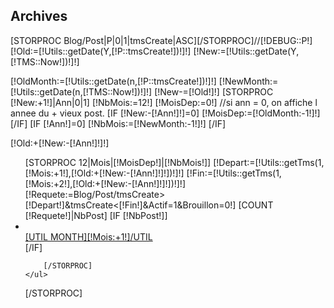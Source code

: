 <h2>Archives</h2>
[STORPROC Blog/Post|P|0|1|tmsCreate|ASC][/STORPROC]//[!DEBUG::P!]
[!Old:=[!Utils::getDate(Y,[!P::tmsCreate!])!]!]
[!New:=[!Utils::getDate(Y,[!TMS::Now!])!]!]

[!OldMonth:=[!Utils::getDate(n,[!P::tmsCreate!])!]!]
[!NewMonth:=[!Utils::getDate(n,[!TMS::Now!])!]!]
[!New-=[!Old!]!]
[STORPROC [!New:+1!]|Ann|0|1]
	[!NbMois:=12!]
	[!MoisDep:=0!]
	//si ann = 0, on affiche l annee du + vieux post.
	[IF [!New:-[!Ann!]!]=0]
		[!MoisDep:=[!OldMonth:-1!]!]
	[/IF]
	[IF [!Ann!]=0]
		[!NbMois:=[!NewMonth:-1!]!]
	[/IF]
	<p class="Year">[!Old:+[!New:-[!Ann!]!]!]</p>
	<ul>
		[STORPROC 12|Mois|[!MoisDep!]|[!NbMois!]]
			[!Depart:=[!Utils::getTms(1,[!Mois:+1!],[!Old:+[!New:-[!Ann!]!]!])!]!]
			[!Fin:=[!Utils::getTms(1,[!Mois:+2!],[!Old:+[!New:-[!Ann!]!]!])!]!]
			[!Requete:=Blog/Post/tmsCreate>[!Depart!]&tmsCreate<[!Fin!]&Actif=1&Brouillon=0!]
			[COUNT [!Requete!]|NbPost]
			[IF [!NbPost!]]
				<li>					
					<a href="/Blog/Archives/Post?Mois=[!Mois:+1!]&amp;Annee=[!Old:+[!New:-[!Ann!]!]!]" title="Posts du mois de [UTIL MONTH][!Mois:+1!][/UTIL] [!Old:+[!New:-[!Ann!]!]!]">[UTIL MONTH][!Mois:+1!][/UTIL]([!NbPost!])</a>
				</li>
			[/IF]
		
		[/STORPROC]
	</ul>
[/STORPROC]